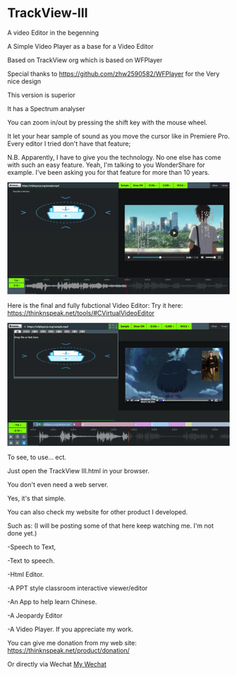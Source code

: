# TrackView-III
A video Editor in the begenning

A Simple Video Player as a base for a Video Editor

Based on TrackView org which is based on WFPlayer

Special thanks to https://github.com/zhw2590582/WFPlayer for the Very nice design

This version is superior

It has a Spectrum analyser

You can zoom in/out by pressing the shift key with the mouse wheel. 

It let your hear sample of sound as you move the cursor like in Premiere Pro.
Every editor I tried don't have that feature;

N.B. Apparently, I have to give you the technology. No one else has come with such an easy feature. 
Yeah, I'm talking to you WonderShare for example. I've been asking you for that feature for more than 10 years.

<img src="https://github.com/DCWizard/TrackView-III/raw/refs/heads/main/img/TrackView%20III.webp">

Here is the final and fully fubctional Video Editor: 
Try it here: https://thinknspeak.net/tools/#CVirtualVideoEditor


<a href="https://thinknspeak.net/whats-a-virtual-video-editor-and-why-should-you-care/" >
<img src="https://github.com/DCWizard/TrackView-III/raw/refs/heads/main/img/Vitual%20Video%20Editor.webp">
</a>

To see, to use... ect.

Just open the TrackView III.html in your browser.

You don't even need a web server.



Yes, it's that simple.

You can also check my website for other product I developed.

Such as:
(I will be posting some of that here keep watching me. I'm not done yet.)

-Speech to Text,

-Text to speech.

-Html Editor.

-A PPT style classroom interactive viewer/editor

-An App to help learn Chinese.

-A Jeopardy Editor

-A Video Player.
If you appreciate my work.

You can give me donation from my web site: https://thinknspeak.net/product/donation/

Or directly via Wechat <a href="https://github.com/DCWizard/WriteIt/raw/refs/heads/main/img/MyWechat.webp" >My Wechat</a>
